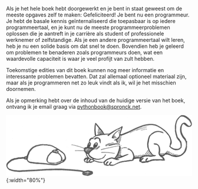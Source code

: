 Als je het hele boek hebt doorgewerkt en je bent in staat geweest om de
meeste opgaves zelf te maken: Gefeliciteerd! Je bent nu een programmeur.
Je hebt de basale kennis geïnternaliseerd die toepasbaar is op iedere
programmeertaal, en je kunt nu de meeste programmeerproblemen oplossen
die je aantreft in je carrière als student of professionele werknemer of
zelfstandige. Als je een andere programmeertaal wilt leren, heb je nu
een solide basis om dat snel te doen. Bovendien heb je geleerd om
problemen te benaderen zoals programmeurs doen, wat een waardevolle
capaciteit is waar je veel profijt van zult hebben.

Toekomstige edities van dit boek kunnen nog meer informatie en
interessante problemen bevatten. Dat zal allemaal optioneel materiaal
zijn, maar als je programmeren net zo leuk vindt als ik, wil je het
misschien doornemen.

Als je opmerking hebt over de inhoud van de huidige versie van het boek,
ontvang ik je email graag via
<pythonbook@spronck.net>.

![kat](media/Cat.png "kat"){:width="80%"}

